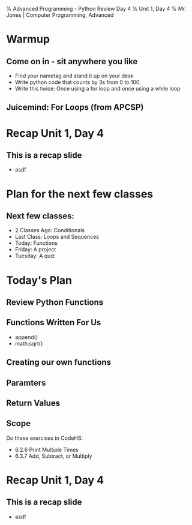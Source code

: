 % Advanced Programming - Python Review Day 4
% Unit 1, Day 4
% Mr. Jones | Computer Programming, Advanced


# Warmup

## Come on in - sit anywhere you like
- Find your nametag and stand it up on your desk
- Write python code that counts by 3s from 0 to 100.
- Write this twice: Once using a for loop and once using a while loop 
    

## Juicemind: For Loops (from APCSP)


# Recap Unit 1, Day 4



## This is a recap slide
- asdf



# Plan for the next few classes

## Next few classes:

- 2 Classes Ago: Conditionals
- Last Class: Loops and Sequences
- Today: Functions
- Friday: A project
- Tuesday: A quiz


# Today's Plan

## Review Python Functions


## Functions Written For Us
- append()
- math.sqrt()

## Creating our own functions


## Paramters


## Return Values

## Scope

Do these exercises in CodeHS:

- 6.2.6 Print Multiple Times
- 6.3.7 Add, Subtract, or Multiply






# Recap Unit 1, Day 4



## This is a recap slide
- asdf

